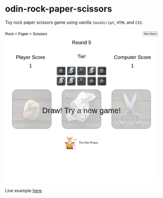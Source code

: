 # odin-rock-paper-scissors
Toy rock paper scissors game using vanilla `JavaScript`, `HTML` and `CSS`.

![Sample](./images/sample.png)


Live example [here](#sample). 

